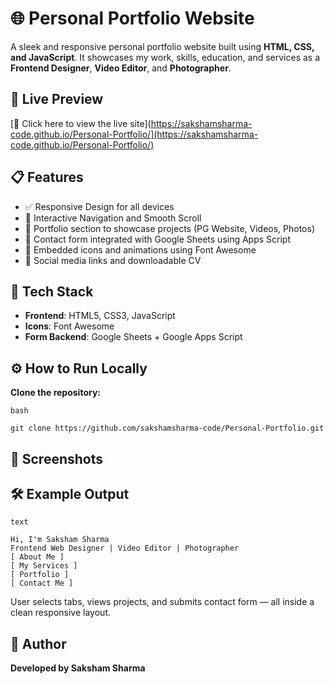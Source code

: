 # 🌐 Personal Portfolio Website

A sleek and responsive personal portfolio website built using **HTML, CSS, and JavaScript**. It showcases my work, skills, education, and services as a **Frontend Designer**, **Video Editor**, and **Photographer**.


## 🚀 Live Preview

[🔗 Click here to view the live site](https://sakshamsharma-code.github.io/Personal-Portfolio/](https://sakshamsharma-code.github.io/Personal-Portfolio/)


## 📋 Features

- ✅ Responsive Design for all devices
- 🎨 Interactive Navigation and Smooth Scroll
- 💼 Portfolio section to showcase projects (PG Website, Videos, Photos)
- 📩 Contact form integrated with Google Sheets using Apps Script
- 🎥 Embedded icons and animations using Font Awesome
- 📸 Social media links and downloadable CV

## 🧠 Tech Stack

- **Frontend**: HTML5, CSS3, JavaScript
- **Icons**: Font Awesome
- **Form Backend**: Google Sheets + Google Apps Script

## ⚙️ How to Run Locally

 **Clone the repository:**

```bash```

```git clone https://github.com/sakshamsharma-code/Personal-Portfolio.git```

## 📸 Screenshots


## 🛠 Example Output
```text```

```
Hi, I'm Saksham Sharma
Frontend Web Designer | Video Editor | Photographer
[ About Me ]
[ My Services ]
[ Portfolio ]
[ Contact Me ]
```
User selects tabs, views projects, and submits contact form — all inside a clean responsive layout.

## 📝 Author
**Developed by Saksham Sharma**
